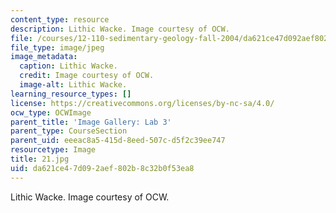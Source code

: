 ```yaml
---
content_type: resource
description: Lithic Wacke. Image courtesy of OCW.
file: /courses/12-110-sedimentary-geology-fall-2004/da621ce47d092aef802b8c32b0f53ea8_21.jpg
file_type: image/jpeg
image_metadata:
  caption: Lithic Wacke.
  credit: Image courtesy of OCW.
  image-alt: Lithic Wacke.
learning_resource_types: []
license: https://creativecommons.org/licenses/by-nc-sa/4.0/
ocw_type: OCWImage
parent_title: 'Image Gallery: Lab 3'
parent_type: CourseSection
parent_uid: eeeac8a5-415d-8eed-507c-d5f2c39ee747
resourcetype: Image
title: 21.jpg
uid: da621ce4-7d09-2aef-802b-8c32b0f53ea8
---
```

Lithic Wacke. Image courtesy of OCW.